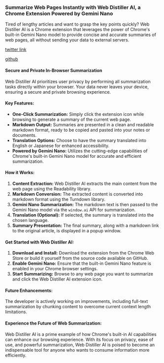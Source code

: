 ### Summarize Web Pages Instantly with Web Distiller AI, a Chrome Extension Powered by Gemini Nano

Tired of lengthy articles and want to grasp the key points quickly? Web Distiller AI is a Chrome extension that leverages the power of Chrome's built-in Gemini Nano model to provide concise and accurate summaries of web pages, all without sending your data to external servers.

[twitter link](https://x.com/naokiainoya/status/1809507529501688266)

[github](https://github.com/ainoya/chrome-extension-web-distiller-ai)

#### Secure and Private In-Browser Summarization

Web Distiller AI prioritizes user privacy by performing all summarization tasks directly within your browser. Your data never leaves your device, ensuring a secure and private browsing experience.

#### Key Features:

* **One-Click Summarization:** Simply click the extension icon while browsing to generate a summary of the current web page.
* **Markdown Output:** Summaries are presented in a clean and readable markdown format, ready to be copied and pasted into your notes or documents.
* **Translation Options:** Choose to have the summary translated into English or Japanese for enhanced accessibility.
* **Powered by Gemini Nano:** Utilizes the cutting-edge capabilities of Chrome's built-in Gemini Nano model for accurate and efficient summarization.

#### How it Works:

1. **Content Extraction:** Web Distiller AI extracts the main content from the web page using the Readability library.
2. **Markdown Conversion:** The extracted content is converted into markdown format using the Turndown library.
3. **Gemini Nano Summarization:** The markdown text is then passed to the Gemini Nano model via the `window.ai` API for summarization.
4. **Translation (Optional):** If selected, the summary is translated into the chosen language.
5. **Summary Presentation:** The final summary, along with a markdown link to the original article, is displayed in a popup window.

#### Get Started with Web Distiller AI:

1. **Download and Install:** Download the extension from the Chrome Web Store or build it yourself from the source code available on GitHub.
2. **Enable Gemini Nano:** Ensure that the built-in Gemini Nano feature is enabled in your Chrome browser settings.
3. **Start Summarizing:** Browse to any web page you want to summarize and click the Web Distiller AI extension icon.

#### Future Enhancements:

The developer is actively working on improvements, including full-text summarization by chunking content to overcome current context length limitations.

#### Experience the Future of Web Summarization:

Web Distiller AI is a prime example of how Chrome's built-in AI capabilities can enhance our browsing experience. With its focus on privacy, ease of use, and powerful summarization, Web Distiller AI is poised to become an indispensable tool for anyone who wants to consume information more efficiently.
